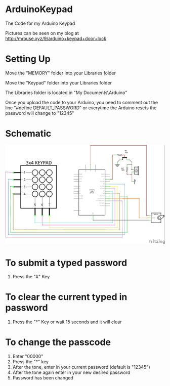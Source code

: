 # ArduinoKeypad
The Code for my Arduino Keypad

Pictures can be seen on my blog at http://mrouse.xyz/9/arduino+keypad+door+lock

# Setting Up
Move the "MEMORY" folder into your Libraries folder

Move the "Keypad" folder into your Libraries folder


The Libraries folder is located in "My Documents\Arduino"

Once you upload the code to your Arduino, you need to comment out the line
"#define DEFAULT_PASSWORD" or everytime the Arduino resets the password will change to "12345"


# Schematic
![The Schematic for the keypad](https://raw.githubusercontent.com/mwrouse/ArduinoKeypad/master/keypad_schem.jpg)

# To submit a typed password
1. Press the "#" Key


# To clear the current typed in password
1. Press the "*" Key or wait 15 seconds and it will clear

 
# To change the passcode
1. Enter "00000"
2. Press the "*" key
3. After the tone, enter in your current password (default is "12345")
4. After the tone again enter in your new desired password
5. Password has been changed
